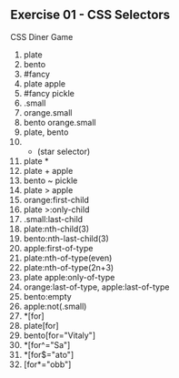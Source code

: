 ## Exercise 01 - CSS Selectors

CSS Diner Game

1. plate
2. bento
3. #fancy
4. plate apple
5. #fancy pickle
6. .small
7. orange.small
8. bento orange.small
9. plate, bento
10. - (star selector)
11. plate \*
12. plate + apple
13. bento ~ pickle
14. plate > apple
15. orange:first-child
16. plate >:only-child
17. .small:last-child
18. plate:nth-child(3)
19. bento:nth-last-child(3)
20. apple:first-of-type
21. plate:nth-of-type(even)
22. plate:nth-of-type(2n+3)
23. plate apple:only-of-type
24. orange:last-of-type, apple:last-of-type
25. bento:empty
26. apple:not(.small)
27. \*[for]
28. plate[for]
29. bento[for="Vitaly"]
30. \*[for^="Sa"]
31. \*[for$="ato"]
32. [for*="obb"]
